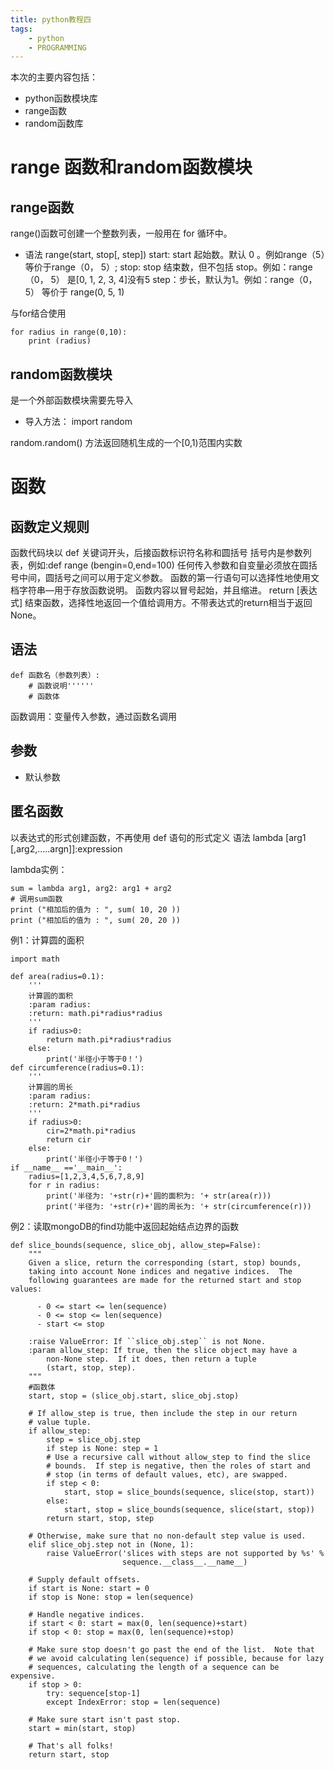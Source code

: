 ```yaml
---
title: python教程四 		
tags:  	
    - python
    - PROGRAMMING
---
```

本次的主要内容包括：    
- python函数模块库    
- range函数   		
- random函数库   
<!--more-->

# range	函数和random函数模块	
## range函数
range()函数可创建一个整数列表，一般用在 for 循环中。
* 语法
range(start, stop[, step])
start: start 起始数。默认 0 。例如range（5）等价于range（0， 5）;
stop: stop 结束数，但不包括 stop。例如：range（0， 5） 是[0, 1, 2, 3, 4]没有5
step：步长，默认为1。例如：range（0， 5） 等价于 range(0, 5, 1)

与for结合使用
```
for radius in range(0,10):
    print (radius)
```

## random函数模块	
是一个外部函数模块需要先导入
* 导入方法：
import random

random.random() 方法返回随机生成的一个[0,1)范围内实数

# 函数		
##	函数定义规则
函数代码块以 def 关键词开头，后接函数标识符名称和圆括号 括号内是参数列表，例如:def  range (bengin=0,end=100)
任何传入参数和自变量必须放在圆括号中间，圆括号之间可以用于定义参数。
函数的第一行语句可以选择性地使用文档字符串—用于存放函数说明。
函数内容以冒号起始，并且缩进。
return [表达式] 结束函数，选择性地返回一个值给调用方。不带表达式的return相当于返回 None。

##	语法	
```
def 函数名（参数列表）:
	# 函数说明''''''
	# 函数体
```

函数调用：变量传入参数，通过函数名调用

##	参数
* 默认参数

##	匿名函数
以表达式的形式创建函数，不再使用 def 语句的形式定义
语法
lambda [arg1 [,arg2,.....argn]]:expression

lambda实例：

```
sum = lambda arg1, arg2: arg1 + arg2
# 调用sum函数
print ("相加后的值为 : ", sum( 10, 20 ))
print ("相加后的值为 : ", sum( 20, 20 ))
```

例1：计算圆的面积	

```
import math

def area(radius=0.1):
    '''
    计算圆的面积
    :param radius: 
    :return: math.pi*radius*radius
    '''
    if radius>0:
        return math.pi*radius*radius
    else:
        print('半径小于等于0！')
def circumference(radius=0.1):
    '''
    计算圆的周长
    :param radius: 
    :return: 2*math.pi*radius
    '''
    if radius>0:
        cir=2*math.pi*radius
        return cir
    else:
        print('半径小于等于0！')
if __name__ =='__main__':
    radius=[1,2,3,4,5,6,7,8,9]
    for r in radius:
        print('半径为: '+str(r)+'圆的面积为: '+ str(area(r)))
        print('半径为: '+str(r)+'圆的周长为: '+ str(circumference(r)))
```

例2：读取mongoDB的find功能中返回起始结点边界的函数	

```	
def slice_bounds(sequence, slice_obj, allow_step=False):
    """
    Given a slice, return the corresponding (start, stop) bounds,
    taking into account None indices and negative indices.  The
    following guarantees are made for the returned start and stop values:

      - 0 <= start <= len(sequence)
      - 0 <= stop <= len(sequence)
      - start <= stop

    :raise ValueError: If ``slice_obj.step`` is not None.
    :param allow_step: If true, then the slice object may have a
        non-None step.  If it does, then return a tuple
        (start, stop, step).
    """
    #函数体
    start, stop = (slice_obj.start, slice_obj.stop)

    # If allow_step is true, then include the step in our return
    # value tuple.
    if allow_step:
        step = slice_obj.step
        if step is None: step = 1
        # Use a recursive call without allow_step to find the slice
        # bounds.  If step is negative, then the roles of start and
        # stop (in terms of default values, etc), are swapped.
        if step < 0:
            start, stop = slice_bounds(sequence, slice(stop, start))
        else:
            start, stop = slice_bounds(sequence, slice(start, stop))
        return start, stop, step

    # Otherwise, make sure that no non-default step value is used.
    elif slice_obj.step not in (None, 1):
        raise ValueError('slices with steps are not supported by %s' %
                         sequence.__class__.__name__)

    # Supply default offsets.
    if start is None: start = 0
    if stop is None: stop = len(sequence)

    # Handle negative indices.
    if start < 0: start = max(0, len(sequence)+start)
    if stop < 0: stop = max(0, len(sequence)+stop)

    # Make sure stop doesn't go past the end of the list.  Note that
    # we avoid calculating len(sequence) if possible, because for lazy
    # sequences, calculating the length of a sequence can be expensive.
    if stop > 0:
        try: sequence[stop-1]
        except IndexError: stop = len(sequence)

    # Make sure start isn't past stop.
    start = min(start, stop)

    # That's all folks!
    return start, stop

```		
